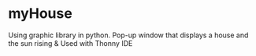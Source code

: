 # myHouse
Using graphic library in python. Pop-up window that displays a house and the sun rising &amp;
Used with Thonny IDE 
